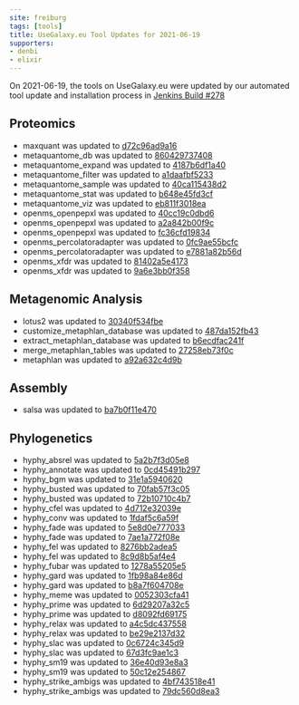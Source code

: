 ```yaml
---
site: freiburg
tags: [tools]
title: UseGalaxy.eu Tool Updates for 2021-06-19
supporters:
- denbi
- elixir
---
```


On 2021-06-19, the tools on UseGalaxy.eu were updated by our automated tool update and installation process in [Jenkins Build #278](https://build.galaxyproject.eu/job/usegalaxy-eu/job/install-tools/#278/)


## Proteomics

- maxquant was updated to [d72c96ad9a16](https://toolshed.g2.bx.psu.edu/view/galaxyp/maxquant/d72c96ad9a16)
- metaquantome_db was updated to [860429737408](https://toolshed.g2.bx.psu.edu/view/galaxyp/metaquantome_db/860429737408)
- metaquantome_expand was updated to [4187b6df1a40](https://toolshed.g2.bx.psu.edu/view/galaxyp/metaquantome_expand/4187b6df1a40)
- metaquantome_filter was updated to [a1daafbf5233](https://toolshed.g2.bx.psu.edu/view/galaxyp/metaquantome_filter/a1daafbf5233)
- metaquantome_sample was updated to [40ca115438d2](https://toolshed.g2.bx.psu.edu/view/galaxyp/metaquantome_sample/40ca115438d2)
- metaquantome_stat was updated to [b648e45fd3cf](https://toolshed.g2.bx.psu.edu/view/galaxyp/metaquantome_stat/b648e45fd3cf)
- metaquantome_viz was updated to [eb811f3018ea](https://toolshed.g2.bx.psu.edu/view/galaxyp/metaquantome_viz/eb811f3018ea)
- openms_openpepxl was updated to [40cc19c0dbd6](https://toolshed.g2.bx.psu.edu/view/galaxyp/openms_openpepxl/40cc19c0dbd6)
- openms_openpepxl was updated to [a2a842b00f9c](https://toolshed.g2.bx.psu.edu/view/galaxyp/openms_openpepxl/a2a842b00f9c)
- openms_openpepxl was updated to [fc36cfd19834](https://toolshed.g2.bx.psu.edu/view/galaxyp/openms_openpepxl/fc36cfd19834)
- openms_percolatoradapter was updated to [0fc9ae55bcfc](https://toolshed.g2.bx.psu.edu/view/galaxyp/openms_percolatoradapter/0fc9ae55bcfc)
- openms_percolatoradapter was updated to [e7881a82b56d](https://toolshed.g2.bx.psu.edu/view/galaxyp/openms_percolatoradapter/e7881a82b56d)
- openms_xfdr was updated to [81402a5e4173](https://toolshed.g2.bx.psu.edu/view/galaxyp/openms_xfdr/81402a5e4173)
- openms_xfdr was updated to [9a6e3bb0f358](https://toolshed.g2.bx.psu.edu/view/galaxyp/openms_xfdr/9a6e3bb0f358)

## Metagenomic Analysis

- lotus2 was updated to [30340f534fbe](https://toolshed.g2.bx.psu.edu/view/earlhaminst/lotus2/30340f534fbe)
- customize_metaphlan_database was updated to [487da152fb43](https://toolshed.g2.bx.psu.edu/view/iuc/customize_metaphlan_database/487da152fb43)
- extract_metaphlan_database was updated to [b6ecdfac241f](https://toolshed.g2.bx.psu.edu/view/iuc/extract_metaphlan_database/b6ecdfac241f)
- merge_metaphlan_tables was updated to [27258eb73f0c](https://toolshed.g2.bx.psu.edu/view/iuc/merge_metaphlan_tables/27258eb73f0c)
- metaphlan was updated to [a92a632c4d9b](https://toolshed.g2.bx.psu.edu/view/iuc/metaphlan/a92a632c4d9b)

## Assembly

- salsa was updated to [ba7b0f11e470](https://toolshed.g2.bx.psu.edu/view/iuc/salsa/ba7b0f11e470)

## Phylogenetics

- hyphy_absrel was updated to [5a2b7f3d05e8](https://toolshed.g2.bx.psu.edu/view/iuc/hyphy_absrel/5a2b7f3d05e8)
- hyphy_annotate was updated to [0cd45491b297](https://toolshed.g2.bx.psu.edu/view/iuc/hyphy_annotate/0cd45491b297)
- hyphy_bgm was updated to [31e1a5940620](https://toolshed.g2.bx.psu.edu/view/iuc/hyphy_bgm/31e1a5940620)
- hyphy_busted was updated to [70fab57f3c05](https://toolshed.g2.bx.psu.edu/view/iuc/hyphy_busted/70fab57f3c05)
- hyphy_busted was updated to [72b10710c4b7](https://toolshed.g2.bx.psu.edu/view/iuc/hyphy_busted/72b10710c4b7)
- hyphy_cfel was updated to [4d712e32039e](https://toolshed.g2.bx.psu.edu/view/iuc/hyphy_cfel/4d712e32039e)
- hyphy_conv was updated to [1fdaf5c6a59f](https://toolshed.g2.bx.psu.edu/view/iuc/hyphy_conv/1fdaf5c6a59f)
- hyphy_fade was updated to [5e8d0e777033](https://toolshed.g2.bx.psu.edu/view/iuc/hyphy_fade/5e8d0e777033)
- hyphy_fade was updated to [7ae1a772f08e](https://toolshed.g2.bx.psu.edu/view/iuc/hyphy_fade/7ae1a772f08e)
- hyphy_fel was updated to [8276bb2adea5](https://toolshed.g2.bx.psu.edu/view/iuc/hyphy_fel/8276bb2adea5)
- hyphy_fel was updated to [8c9d8b5af4e4](https://toolshed.g2.bx.psu.edu/view/iuc/hyphy_fel/8c9d8b5af4e4)
- hyphy_fubar was updated to [1278a55205e5](https://toolshed.g2.bx.psu.edu/view/iuc/hyphy_fubar/1278a55205e5)
- hyphy_gard was updated to [1fb98a84e86d](https://toolshed.g2.bx.psu.edu/view/iuc/hyphy_gard/1fb98a84e86d)
- hyphy_gard was updated to [b8a7f604708e](https://toolshed.g2.bx.psu.edu/view/iuc/hyphy_gard/b8a7f604708e)
- hyphy_meme was updated to [0052303cfa41](https://toolshed.g2.bx.psu.edu/view/iuc/hyphy_meme/0052303cfa41)
- hyphy_prime was updated to [6d29207a32c5](https://toolshed.g2.bx.psu.edu/view/iuc/hyphy_prime/6d29207a32c5)
- hyphy_prime was updated to [d8092fd69175](https://toolshed.g2.bx.psu.edu/view/iuc/hyphy_prime/d8092fd69175)
- hyphy_relax was updated to [a4c5dc437558](https://toolshed.g2.bx.psu.edu/view/iuc/hyphy_relax/a4c5dc437558)
- hyphy_relax was updated to [be29e2137d32](https://toolshed.g2.bx.psu.edu/view/iuc/hyphy_relax/be29e2137d32)
- hyphy_slac was updated to [0c6724c345d9](https://toolshed.g2.bx.psu.edu/view/iuc/hyphy_slac/0c6724c345d9)
- hyphy_slac was updated to [67d3fc9ae1c3](https://toolshed.g2.bx.psu.edu/view/iuc/hyphy_slac/67d3fc9ae1c3)
- hyphy_sm19 was updated to [36e40d93e8a3](https://toolshed.g2.bx.psu.edu/view/iuc/hyphy_sm19/36e40d93e8a3)
- hyphy_sm19 was updated to [50c12e254867](https://toolshed.g2.bx.psu.edu/view/iuc/hyphy_sm19/50c12e254867)
- hyphy_strike_ambigs was updated to [4bf743518e41](https://toolshed.g2.bx.psu.edu/view/iuc/hyphy_strike_ambigs/4bf743518e41)
- hyphy_strike_ambigs was updated to [79dc560d8ea3](https://toolshed.g2.bx.psu.edu/view/iuc/hyphy_strike_ambigs/79dc560d8ea3)

